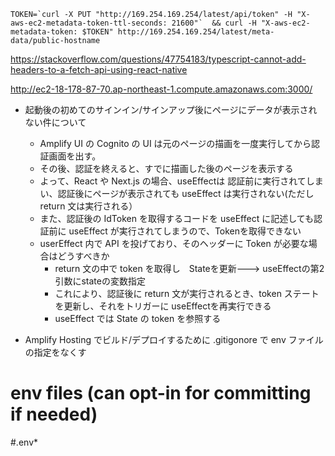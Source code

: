 

```
TOKEN=`curl -X PUT "http://169.254.169.254/latest/api/token" -H "X-aws-ec2-metadata-token-ttl-seconds: 21600"`  && curl -H "X-aws-ec2-metadata-token: $TOKEN" http://169.254.169.254/latest/meta-data/public-hostname
```


https://stackoverflow.com/questions/47754183/typescript-cannot-add-headers-to-a-fetch-api-using-react-native


http://ec2-18-178-87-70.ap-northeast-1.compute.amazonaws.com:3000/


* 起動後の初めてのサインイン/サインアップ後にページにデータが表示されない件について
    -  Amplify UI の Cognito の UI は元のページの描画を一度実行してから認証画面を出す。
    - その後、認証を終えると、すでに描画した後のページを表示する
    - よって、React や Next.js の場合、useEffectは 認証前に実行されてしまい、認証後にページが表示されても useEffect は実行されない(ただし return 文は実行される）
    - また、認証後の IdToken を取得するコードを useEffect に記述しても認証前に useEffect が実行されてしまうので、Tokenを取得できない
    - userEffect 内で API を投げており、そのヘッダーに Token が必要な場合はどうすべきか
        - return 文の中で token を取得し　Stateを更新---> useEffectの第2引数にstateの変数指定
        - これにより、認証後に return 文が実行されるとき、token ステートを更新し、それをトリガーに useEffectを再実行できる
        - useEffect では State の token を参照する

* Amplify Hosting でビルド/デプロイするために .gitigonore で env ファイルの指定をなくす

# env files (can opt-in for committing if needed)
#.env*
